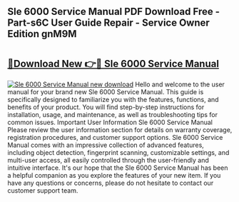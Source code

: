 ## Sle 6000 Service Manual PDF Download Free - Part-s6C User Guide Repair - Service Owner Edition gnM9M

# <h2><a href="http://cf10226.oget.top/?id=Sle+6000+Service+Manual">🔗Download New 👉🔴 Sle 6000 Service Manual</a></h2>

[![Sle 6000 Service Manual new download](https://i.imgur.com/5g1atiW.png)](http://cf10226.oget.top/?id=Sle+6000+Service+Manual)
Hello and welcome to the user manual for your brand new Sle 6000 Service Manual. This guide is specifically designed to familiarize you with the features, functions, and benefits of your product. You will find step-by-step instructions for installation, usage, and maintenance, as well as troubleshooting tips for common issues. Important User Information Sle 6000 Service Manual Please review the user information section for details on warranty coverage, registration procedures, and customer support options. Sle 6000 Service Manual comes with an impressive collection of advanced features, including object detection, fingerprint scanning, customizable settings, and multi-user access, all easily controlled through the user-friendly and intuitive interface. It's our hope that the Sle 6000 Service Manual has been a helpful companion as you explore the features of your new item. If you have any questions or concerns, please do not hesitate to contact our customer support team.

